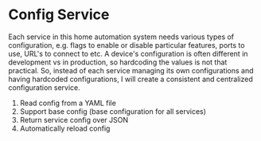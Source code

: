 
# Config Service

Each service in this home automation system needs various types of configuration, e.g. flags to enable or disable particular features, ports to use, URL's to connect to etc. A device's configuration is often different in development vs in production, so hardcoding the values is not that practical. So, instead of each service managing its own configurations and having hardcoded configurations, I will create a consistent and centralized configuration service.

1. Read config from a YAML file
2. Support base config (base configuration for all services)
3. Return service config over JSON
4. Automatically reload config